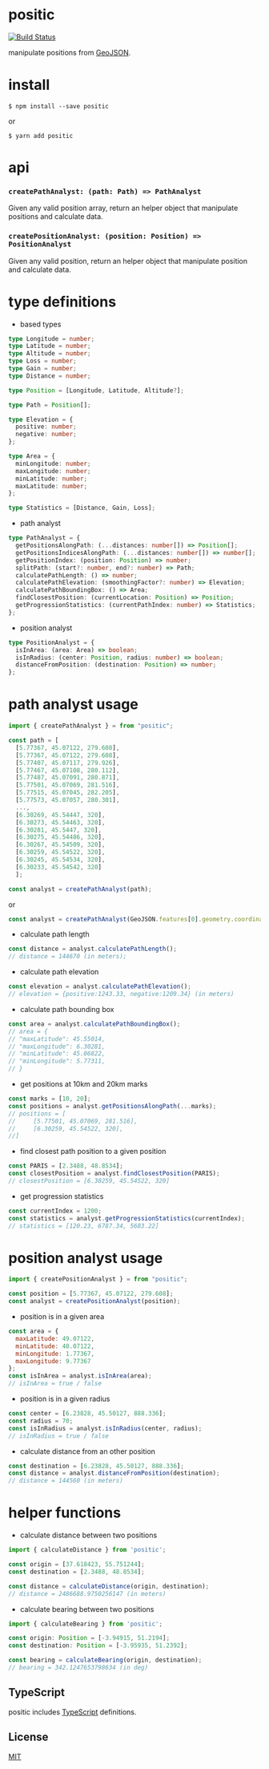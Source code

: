 # positic

[![Build Status](https://travis-ci.org/totorototo/positic.svg?branch=master)](https://travis-ci.org/totorototo/positic)

manipulate positions from [GeoJSON](http://geojson.org/).

# install

    $ npm install --save positic

or

    $ yarn add positic

# api

### `createPathAnalyst: (path: Path) => PathAnalyst`

Given any valid position array, return an helper object that manipulate positions and calculate data.

### `createPositionAnalyst: (position: Position) => PositionAnalyst`

Given any valid position, return an helper object that manipulate position and calculate data.

# type definitions

- based types

```ts
type Longitude = number;
type Latitude = number;
type Altitude = number;
type Loss = number;
type Gain = number;
type Distance = number;
```

```ts
type Position = [Longitude, Latitude, Altitude?];
```

```ts
type Path = Position[];
```

```ts
type Elevation = {
  positive: number;
  negative: number;
};
```

```ts
type Area = {
  minLongitude: number;
  maxLongitude: number;
  minLatitude: number;
  maxLatitude: number;
};
```

```ts
type Statistics = [Distance, Gain, Loss];
```

- path analyst

```ts
type PathAnalyst = {
  getPositionsAlongPath: (...distances: number[]) => Position[];
  getPositionsIndicesAlongPath: (...distances: number[]) => number[];
  getPositionIndex: (position: Position) => number;
  splitPath: (start?: number, end?: number) => Path;
  calculatePathLength: () => number;
  calculatePathElevation: (smoothingFactor?: number) => Elevation;
  calculatePathBoundingBox: () => Area;
  findClosestPosition: (currentLocation: Position) => Position;
  getProgressionStatistics: (currentPathIndex: number) => Statistics;
};
```

- position analyst

```ts
type PositionAnalyst = {
  isInArea: (area: Area) => boolean;
  isInRadius: (center: Position, radius: number) => boolean;
  distanceFromPosition: (destination: Position) => number;
};
```

# path analyst usage

```js
import { createPathAnalyst } = from "positic";

const path = [
  [5.77367, 45.07122, 279.608],
  [5.77367, 45.07122, 279.608],
  [5.77407, 45.07117, 279.926],
  [5.77467, 45.07108, 280.112],
  [5.77487, 45.07091, 280.871],
  [5.77501, 45.07069, 281.516],
  [5.77515, 45.07045, 282.205],
  [5.77573, 45.07057, 280.301],
  ...,
  [6.30269, 45.54447, 320],
  [6.30273, 45.54463, 320],
  [6.30281, 45.5447, 320],
  [6.30275, 45.54486, 320],
  [6.30267, 45.54509, 320],
  [6.30259, 45.54522, 320],
  [6.30245, 45.54534, 320],
  [6.30233, 45.54542, 320]
  ];

const analyst = createPathAnalyst(path);
```

or

```js
const analyst = createPathAnalyst(GeoJSON.features[0].geometry.coordinates);
```

- calculate path length

```js
const distance = analyst.calculatePathLength();
// distance = 144670 (in meters);
```

- calculate path elevation

```js
const elevation = analyst.calculatePathElevation();
// elevation = {positive:1243.33, negative:1209.34} (in meters)
```

- calculate path bounding box

```js
const area = analyst.calculatePathBoundingBox();
// area = {
// "maxLatitude": 45.55014,
// "maxLongitude": 6.30281,
// "minLatitude": 45.06822,
// "minLongitude": 5.77311,
// }
```

- get positions at 10km and 20km marks

```js
const marks = [10, 20];
const positions = analyst.getPositionsAlongPath(...marks);
// positions = [
//     [5.77501, 45.07069, 281.516],
//     [6.30259, 45.54522, 320],
//]
```

- find closest path position to a given position

```js
const PARIS = [2.3488, 48.8534];
const closestPosition = analyst.findClosestPosition(PARIS);
// closestPosition = [6.30259, 45.54522, 320]
```

- get progression statistics

```js
const currentIndex = 1200;
const statistics = analyst.getProgressionStatistics(currentIndex);
// statistics = [120.23, 6787.34, 5683.22]
```

# position analyst usage

```js
import { createPositionAnalyst } = from "positic";

const position = [5.77367, 45.07122, 279.608];
const analyst = createPositionAnalyst(position);
```

- position is in a given area

```js
const area = {
  maxLatitude: 49.07122,
  minLatitude: 40.07122,
  minLongitude: 1.77367,
  maxLongitude: 9.77367
};
const isInArea = analyst.isInArea(area);
// isInArea = true / false
```

- position is in a given radius

```js
const center = [6.23828, 45.50127, 888.336];
const radius = 70;
const isInRadius = analyst.isInRadius(center, radius);
// isInRadius = true / false
```

- calculate distance from an other position

```js
const destination = [6.23828, 45.50127, 888.336];
const distance = analyst.distanceFromPosition(destination);
// distance = 144560 (in meters)
```

# helper functions

- calculate distance between two positions

```js
import { calculateDistance } from 'positic';

const origin = [37.618423, 55.751244];
const destination = [2.3488, 48.8534];

const distance = calculateDistance(origin, destination);
// distance = 2486688.9750256147 (in meters)
```

- calculate bearing between two positions

```js
import { calculateBearing } from 'positic';

const origin: Position = [-3.94915, 51.2194];
const destination: Position = [-3.95935, 51.2392];

const bearing = calculateBearing(origin, destination);
// bearing = 342.1247653798634 (in deg)
```

## TypeScript

positic includes [TypeScript](http://typescriptlang.org) definitions.

## License

[MIT](LICENSE)
